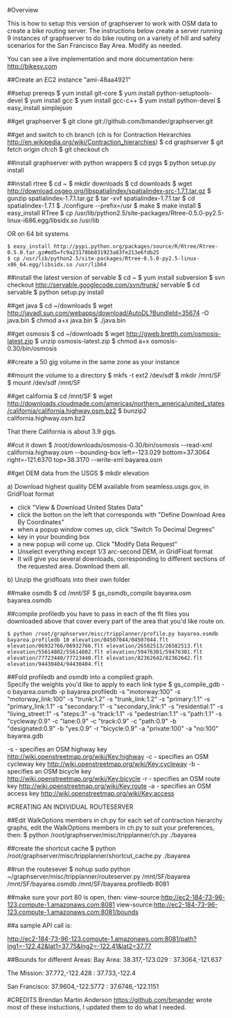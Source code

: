 #Overview

This is how to setup this version of graphserver to work with OSM data to create a bike routing server.  The instructions below create a server running 9 instances of graphserver to do bike routing on a variety of hill and safety scenarios for the San Francisco Bay Area. Modify as needed.

You can see a live implementation and more documentation here: http://bikesy.com


##Create an EC2 instance "ami-48aa4921"

##setup prereqs
    $ yum install git-core
    $ yum install python-setuptools-devel
    $ yum install gcc
    $ yum install gcc-c++
    $ yum install python-devel
    $ easy_install simplejson

##get graphserver
    $ git clone git://github.com/bmander/graphserver.git

##get and switch to ch branch 
(ch is for Contraction Heirarchies http://en.wikipedia.org/wiki/Contraction_hierarchies)
    $ cd graphserver
    $ git fetch origin ch:ch
    $ git checkout ch

##install graphserver with python wrappers
    $ cd pygs
    $ python setup.py install

##install rtree
    $ cd ~
    $ mkdir downloads
    $ cd downloads
    $ wget http://download.osgeo.org/libspatialindex/spatialindex-src-1.7.1.tar.gz
    $ gunzip spatialindex-1.7.1.tar.gz
    $ tar -xvf spatialindex-1.7.1.tar
    $ cd spatialindex-1.7.1
    $ ./configure --prefix=/usr
    $ make
    $ make install
    $ easy_install RTree
    $ cp /usr/lib/python2.5/site-packages/Rtree-0.5.0-py2.5-linux-i686.egg/libsidx.so /usr/lib

OR on 64 bit systems

    $ easy_install http://pypi.python.org/packages/source/R/Rtree/Rtree-0.5.0.tar.gz#md5=fc9a23178bb031923a83fe213e6fdb25
    $ cp /usr/lib/python2.5/site-packages/Rtree-0.5.0-py2.5-linux-x86_64.egg/libsidx.so /usr/lib64

##install the latest version of servable
    $ cd ~
    $ yum install subversion
    $ svn checkout http://servable.googlecode.com/svn/trunk/ servable
    $ cd servable
    $ python setup.py install


##get java
    $ cd ~/downloads
    $ wget http://javadl.sun.com/webapps/download/AutoDL?BundleId=35674 -O java.bin
    $ chmod a+x java.bin
    $ ./java.bin


##get osmosis
    $ cd ~/downloads
    $ wget http://gweb.bretth.com/osmosis-latest.zip
    $ unzip osmosis-latest.zip
    $ chmod a+x osmosis-0.30/bin/osmosis


##create a 50 gig volume in the same zone as your instance


##mount the volume to a directory
    $ mkfs -t ext2 /dev/sdf
    $ mkdir /mnt/SF
    $ mount /dev/sdf /mnt/SF


##get california
    $ cd /mnt/SF
    $ wget http://downloads.cloudmade.com/americas/northern_america/united_states/california/california.highway.osm.bz2
    $ bunzip2 california.highway.osm.bz2

That there California is about 3.9 gigs.

##cut it down
    $ /root/downloads/osmosis-0.30/bin/osmosis --read-xml california.highway.osm --bounding-box left=-123.029 bottom=37.3064 right=-121.6370 top=38.3170 --write-xml bayarea.osm

##get DEM data from the USGS
    $ mkdir elevation

a) Download highest quality DEM available from seamless.usgs.gov, in GridFloat format
   - click "View & Download United States Data"
   - click the botton on the left that corresponds with "Define Download Area By Coordinates"
   - when a popup window comes up, click "Switch To Decimal Degrees"
   - key in your bounding box
   - a new popup will come up. Click "Modify Data Request"
   - Unselect everything except 1/3 arc-second DEM, in GridFloat format
   - It will give you several downloads, corresponding to different sections of the requested area. Download them all.

b) Unzip the gridfloats into their own folder


##make osmdb
    $ cd /mnt/SF
    $ gs_osmdb_compile bayarea.osm bayarea.osmdb


##compile profiledb
you have to pass in each of the flt files you downloaded above that cover every part of the area that you'd like route on.

    $ python /root/graphserver/misc/tripplanner/profile.py bayarea.osmdb bayarea.profiledb 10 elevation/04507044/04507044.flt elevation/06932766/06932766.flt elevation/26582513/26582513.flt elevation/55614802/55614802.flt elevation/59476301/59476301.flt elevation/77723440/77723440.flt elevation/82362642/82362642.flt elevation/94430404/94430404.flt


##Fold profiledb and osmdb into a compiled graph.  
Specify the weights you'd like to apply to each link type
    $ gs_compile_gdb -o bayarea.osmdb -p bayarea.profiledb -s "motorway:100" -s "motorway_link:100" -s "trunk:1.2" -s "trunk_link:1.2" -s "primary:1.1" -s "primary_link:1.1" -s "secondary:1" -s "secondary_link:1" -s "residential:1" -s "living_street:1" -s "steps:3" -s "track:1.1" -s "pedestrian:1.1" -s "path:1.1" -s "cycleway:0.9" -c "lane:0.9" -c "track:0.9" -c "path:0.9" -b "designated:0.9" -b "yes:0.9" -r "bicycle:0.9" -a "private:100" -a "no:100" bayarea.gdb

  -s - specifies an OSM highway key http://wiki.openstreetmap.org/wiki/Key:highway
  -c - specifies an OSM cycleway key http://wiki.openstreetmap.org/wiki/Key:cycleway
  -b - specifies an OSM bicycle key http://wiki.openstreetmap.org/wiki/Key:bicycle
  -r - specifies an OSM route key http://wiki.openstreetmap.org/wiki/Key:route
  -a - specifies an OSM access key http://wiki.openstreetmap.org/wiki/Key:access


#CREATING AN INDIVIDUAL ROUTESERVER

##Edit WalkOptions members in ch.py
for each set of contraction hierarchy graphs, edit the WalkOptions members in ch.py to suit your preferences, then:
    $ python /root/graphserver/misc/tripplanner/ch.py ./bayarea


##create the shortcut cache
    $ python /root/graphserver/misc/tripplanner/shortcut_cache.py ./bayarea


##run the routesever
    $ nohup sudo python ~/graphserver/misc/tripplanner/routeserver.py /mnt/SF/bayarea /mnt/SF/bayarea.osmdb /mnt/SF/bayarea.profiledb 8081


##make sure your port 80 is open, then:
view-source:http://ec2-184-73-96-123.compute-1.amazonaws.com:8081
view-source:http://ec2-184-73-96-123.compute-1.amazonaws.com:8081/bounds


##a sample API call is:

http://ec2-184-73-96-123.compute-1.amazonaws.com:8081/path?lng1=-122.42&lat1=37.75&lng2=-122.41&lat2=37.77

##Bounds for different Areas:
Bay Area:
38.317,-123.029 : 37.3064,-121.637

The Mission:
37.772,-122.428 : 37.733,-122.4

San Francisco:
37.9604,-122.5772 : 37.6746,-122.1151


#CREDITS
Brendan Martin Anderson https://github.com/bmander wrote most of these instuctions, I updated them to do what I needed.
